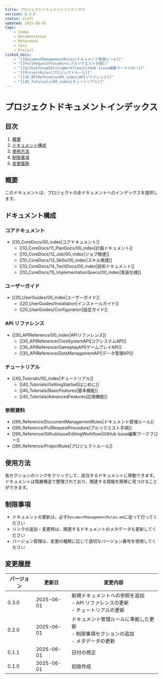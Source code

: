 ```yaml
---
title: プロジェクトドキュメントインデックス
version: 0.3.0
status: draft
updated: 2025-06-01
tags:
    - Index
    - Documentation
    - Reference
    - Core
    - Project
linked_docs:
    - "[[DocumentManagementRules|ドキュメント管理ルール]]"
    - "[[PullRequestProcedure|プルリクエスト手順]]"
    - "[[GithubIssueEditingWorkflow|GitHub Issue編集ワークフロー]]"
    - "[[ProjectRules|プロジェクトルール]]"
    - "[[30_APIReference/00_index|APIリファレンス]]"
    - "[[40_Tutorials/00_index|チュートリアル]]"
---
```


# プロジェクトドキュメントインデックス

## 目次

1. [概要](#概要)
2. [ドキュメント構成](#ドキュメント構成)
3. [使用方法](#使用方法)
4. [制限事項](#制限事項)
5. [変更履歴](#変更履歴)

## 概要

このドキュメントは、プロジェクトの全ドキュメントへのインデックスを提供します。

## ドキュメント構成

### コアドキュメント

-   [[10_CoreDocs/00_index|コアドキュメント]]
    -   [[10_CoreDocs/11_PlanDocs/00_index|計画ドキュメント]]
    -   [[10_CoreDocs/12_Job/00_index|ジョブ関連]]
    -   [[10_CoreDocs/13_Skills/00_index|スキル関連]]
    -   [[10_CoreDocs/14_TechDocs/00_index|技術ドキュメント]]
    -   [[10_CoreDocs/15_ImplementationSpecs/00_index|実装仕様]]

### ユーザーガイド

-   [[20_UserGuides/00_index|ユーザーガイド]]
    -   [[20_UserGuides/Installation|インストールガイド]]
    -   [[20_UserGuides/Configuration|設定ガイド]]

### API リファレンス

-   [[30_APIReference/00_index|APIリファレンス]]
    -   [[30_APIReference/CoreSystemAPI|コアシステムAPI]]
    -   [[30_APIReference/GameplayAPI|ゲームプレイAPI]]
    -   [[30_APIReference/DataManagementAPI|データ管理API]]

### チュートリアル

-   [[40_Tutorials/00_index|チュートリアル]]
    -   [[40_Tutorials/GettingStarted|はじめに]]
    -   [[40_Tutorials/BasicFeatures|基本機能]]
    -   [[40_Tutorials/AdvancedFeatures|応用機能]]

### 参照資料

-   [[99_Reference/DocumentManagementRules|ドキュメント管理ルール]]
-   [[99_Reference/PullRequestProcedure|プルリクエスト手順]]
-   [[99_Reference/GithubIssueEditingWorkflow|GitHub Issue編集ワークフロー]]
-   [[99_Reference/ProjectRules|プロジェクトルール]]

## 使用方法

各セクションのリンクをクリックして、該当するドキュメントに移動できます。
ドキュメントは階層構造で整理されており、関連する情報を簡単に見つけることができます。

## 制限事項

-   ドキュメントの更新は、必ず`DocumentManagementRules.md`に従って行ってください
-   リンクの追加・変更時は、関連するドキュメントのメタデータも更新してください
-   バージョン管理は、変更の種類に応じて適切なバージョン番号を使用してください

## 変更履歴

| バージョン | 更新日     | 変更内容                                                                                 |
| ---------- | ---------- | ---------------------------------------------------------------------------------------- |
| 0.3.0      | 2025-06-01 | 新規ドキュメントへの参照を追加<br>- API リファレンスの更新<br>- チュートリアルの更新     |
| 0.2.0      | 2025-06-01 | ドキュメント管理ルールに準拠した更新<br>- 制限事項セクションの追加<br>- メタデータの更新 |
| 0.1.1      | 2025-06-01 | 日付の修正                                                                               |
| 0.1.0      | 2025-06-01 | 初版作成                                                                                 |
